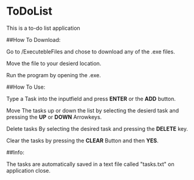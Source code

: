 # ToDoList


This is a to-do list application 

##How To Download:

Go to /ExecutebleFiles and chose to download any of the .exe files.

Move the file to your desierd location.

Run the program by opening the .exe.


##How To Use:

Type a Task into the inputfield and press **ENTER** or the **ADD** button.

Move The tasks up or down the list by selecting the desierd task and pressing the **UP** or **DOWN** Arrowkeys.

Delete tasks By selecting the desired task and pressing the **DELETE** key.

Clear the tasks by pressing the **CLEAR** Button and then **YES**.


##Info:

The tasks are automatically saved in a text file called "tasks.txt" on application close.

